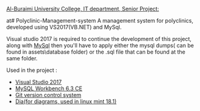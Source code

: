 [Al-Buraimi University College, IT department, Senior Project:](http://buc.edu.om/en/default.aspx)

at# Polyclinic-Management-system
A management system for polyclinics, developed using VS2017(VB.NET) and MySql.

Visual studio 2017 is required to continue the development of this project, along with [MySql](https://dev.mysql.com/downloads/mysql/)
then you'll have to apply either the mysql dumps( can be found in assets\database folder) or the .sql file that can be found at the same folder.

Used in the project :
* [Visual Studio 2017](https://docs.microsoft.com/en-us/visualstudio/welcome-to-visual-studio)
* [MySQL Workbench 6.3 CE](https://dev.mysql.com/downloads/mysql/)
* [Git version control system](https://git-scm.com/downloads)
* [Dia(for diagrams, used in linux mint 18.1)](http://dia-installer.de/download/linux.html.en)

